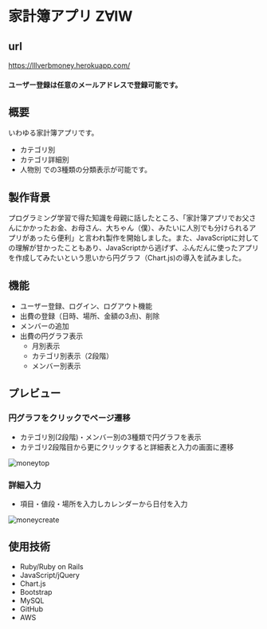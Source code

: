 # 家計簿アプリ Z∀IW

## url
https://lllverbmoney.herokuapp.com/
#### ユーザー登録は任意のメールアドレスで登録可能です。

## 概要
いわゆる家計簿アプリです。
* カテゴリ別
* カテゴリ詳細別
* 人物別
での3種類の分類表示が可能です。

## 製作背景
プログラミング学習で得た知識を母親に話したところ、「家計簿アプリでお父さんにかかったお金、お母さん、大ちゃん（僕）、みたいに人別でも分けられるアプリがあったら便利」と言われ製作を開始しました。また、JavaScriptに対しての理解が甘かったこともあり、JavaScriptから逃げず、ふんだんに使ったアプリを作成してみたいという思いから円グラフ（Chart.js)の導入を試みました。

## 機能
* ユーザー登録、ログイン、ログアウト機能
* 出費の登録（日時、場所、金額の3点)、削除
* メンバーの追加
* 出費の円グラフ表示
  * 月別表示
  * カテゴリ別表示（2段階）
  * メンバー別表示

## プレビュー
### 円グラフをクリックでページ遷移
* カテゴリ別(2段階)・メンバー別の3種類で円グラフを表示
* カテゴリ2段階目から更にクリックすると詳細表と入力の画面に遷移

![moneytop](https://user-images.githubusercontent.com/54735495/68936779-90b2ea00-07de-11ea-86c5-2326759d0115.gif)

### 詳細入力
* 項目・値段・場所を入力しカレンダーから日付を入力

![moneycreate](https://user-images.githubusercontent.com/54735495/68937087-2189c580-07df-11ea-90e5-1828e406c438.gif)

## 使用技術
* Ruby/Ruby on Rails
* JavaScript/jQuery
* Chart.js
* Bootstrap
* MySQL
* GitHub
* AWS

